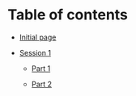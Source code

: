 # Table of contents

* [Initial page](README.md)

* [Session 1](session1/README.md)

   * [Part 1](session1/s1part1.md)

   * [Part 2](session1/s1part2.md)

